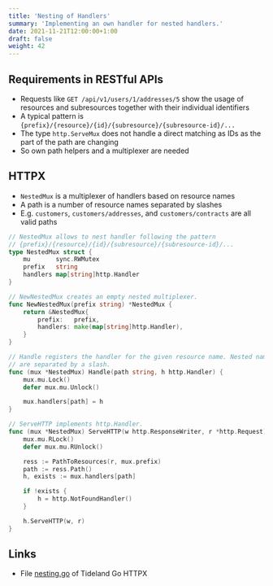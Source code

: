```yaml
---
title: 'Nesting of Handlers'
summary: 'Implementing an own handler for nested handlers.'
date: 2021-11-21T12:00:00+1:00
draft: false
weight: 42
---
```


## Requirements in RESTful APIs

* Requests like `GET /api/v1/users/1/addresses/5` show the usage of resources and subresources together with their individual identifiers
* A typical pattern is `{prefix}/{resource}/{id}/{subresource}/{subresource-id}/...`
* The type `http.ServeMux` does not handle a direct matching as IDs as the part of the path are changing
* So own path helpers and a multiplexer are needed

## HTTPX

* `NestedMux` is a multiplexer of handlers based on resource names
* A path is a number of resource names separated by slashes
* E.g. `customers`, `customers/addresses`, and `customers/contracts` are all valid paths

```go
// NestedMux allows to nest handler following the pattern
// {prefix}/{resource}/{id}/{subresource}/{subresource-id}/...
type NestedMux struct {
    mu       sync.RWMutex
    prefix   string
    handlers map[string]http.Handler
}

// NewNestedMux creates an empty nested multiplexer.
func NewNestedMux(prefix string) *NestedMux {
    return &NestedMux{
        prefix:   prefix,
        handlers: make(map[string]http.Handler),
    }
}

// Handle registers the handler for the given resource name. Nested names
// are separated by a slash.
func (mux *NestedMux) Handle(path string, h http.Handler) {
    mux.mu.Lock()
    defer mux.mu.Unlock()

    mux.handlers[path] = h
}

// ServeHTTP implements http.Handler.
func (mux *NestedMux) ServeHTTP(w http.ResponseWriter, r *http.Request) {
    mux.mu.RLock()
    defer mux.mu.RUnlock()

    ress := PathToResources(r, mux.prefix)
    path := ress.Path()
    h, exists := mux.handlers[path]

    if !exists {
        h = http.NotFoundHandler()
    }

    h.ServeHTTP(w, r)
}
```

## Links

* File [nesting.go](https://github.com/tideland/go-httpx/blob/main/nesting.go) of Tideland Go HTTPX
